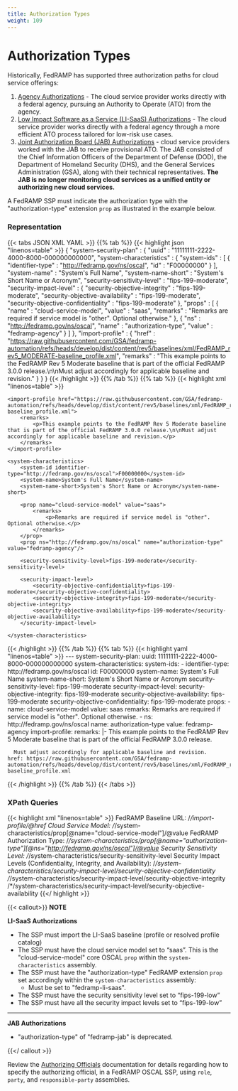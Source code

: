 ```yaml
---
title: Authorization Types
weight: 109
---
```

# Authorization Types

Historically, FedRAMP has supported three authorization paths for cloud service offerings:

1. [Agency Authorizations](https://www.fedramp.gov/agency-authorization/) - The cloud service provider works directly with a federal agency, pursuing an Authority to Operate (ATO) from the agency.
2. [Low Impact Software as a Service (LI-SaaS) Authorizations](https://tailored.fedramp.gov/static/FedRAMP%20Tailored%20LI-SaaS%20Requirements.docx) - The cloud service provider works directly with a federal agency through a more efficient ATO process tailored for low-risk use cases. 
3. [Joint Authorization Board (JAB) Authorizations](https://www.fedramp.gov/updates/jab/) - cloud service providers worked with the JAB to receive provisional ATO.  The JAB consisted of the Chief Information Officers of the Department of Defense (DOD), the Department of Homeland Security (DHS), and the General Services Administration (GSA), along with their technical representatives. **The JAB is no longer monitoring cloud services as a unified entity or authorizing new cloud services.**

A FedRAMP SSP must indicate the authorization type with the "authorization-type" extension `prop` as illustrated in the example below.

### Representation
{{< tabs JSON XML YAML >}}
{{% tab %}}
{{< highlight json "linenos=table" >}}
{
  "system-security-plan" : {
    "uuid" : "11111111-2222-4000-8000-000000000000",
    "system-characteristics" : {
      "system-ids" : [ {
        "identifier-type" : "http://fedramp.gov/ns/oscal",
        "id" : "F00000000"
      } ],
      "system-name" : "System's Full Name",
      "system-name-short" : "System's Short Name or Acronym",
      "security-sensitivity-level" : "fips-199-moderate",
      "security-impact-level" : {
        "security-objective-integrity" : "fips-199-moderate",
        "security-objective-availability" : "fips-199-moderate",
        "security-objective-confidentiality" : "fips-199-moderate"
      },
      "props" : [ {
        "name" : "cloud-service-model",
        "value" : "saas",
        "remarks" : "Remarks are required if service model is \"other\". Optional otherwise."
      }, {
        "ns" : "http://fedramp.gov/ns/oscal",
        "name" : "authorization-type",
        "value" : "fedramp-agency"
      } ]
    },
    "import-profile" : {
      "href" : "https://raw.githubusercontent.com/GSA/fedramp-automation/refs/heads/develop/dist/content/rev5/baselines/xml/FedRAMP_rev5_MODERATE-baseline_profile.xml",
      "remarks" : "This example points to the FedRAMP Rev 5 Moderate baseline that is part of the official FedRAMP 3.0.0 release.\n\nMust adjust accordingly for applicable baseline and revision."
    }
  }
}
{{< /highlight >}}
{{% /tab %}}
{{% tab %}}
{{< highlight xml "linenos=table" >}}
<system-security-plan uuid="11111111-2222-4000-8000-000000000000">

    <import-profile href="https://raw.githubusercontent.com/GSA/fedramp-automation/refs/heads/develop/dist/content/rev5/baselines/xml/FedRAMP_rev5_MODERATE-baseline_profile.xml">
        <remarks>
            <p>This example points to the FedRAMP Rev 5 Moderate baseline that is part of the official FedRAMP 3.0.0 release.\n\nMust adjust accordingly for applicable baseline and revision.</p>
        </remarks>
    </import-profile>

    <system-characteristics>
        <system-id identifier-type="http://fedramp.gov/ns/oscal">F00000000</system-id>
        <system-name>System's Full Name</system-name>
        <system-name-short>System's Short Name or Acronym</system-name-short>

        <prop name="cloud-service-model" value="saas">
            <remarks>
                <p>Remarks are required if service model is "other". Optional otherwise.</p>
            </remarks>
        </prop>
        <prop ns="http://fedramp.gov/ns/oscal" name="authorization-type" value="fedramp-agency"/>

        <security-sensitivity-level>fips-199-moderate</security-sensitivity-level>
        
        <security-impact-level>
            <security-objective-confidentiality>fips-199-moderate</security-objective-confidentiality>
            <security-objective-integrity>fips-199-moderate</security-objective-integrity>
            <security-objective-availability>fips-199-moderate</security-objective-availability>
        </security-impact-level>

    </system-characteristics>

</system-security-plan>
{{< /highlight >}}
{{% /tab %}}
{{% tab %}}
{{< highlight yaml "linenos=table" >}}
---
system-security-plan:
  uuid: 11111111-2222-4000-8000-000000000000
  system-characteristics:
    system-ids:
    - identifier-type: http://fedramp.gov/ns/oscal
      id: F00000000
    system-name: System's Full Name
    system-name-short: System's Short Name or Acronym
    security-sensitivity-level: fips-199-moderate
    security-impact-level:
      security-objective-integrity: fips-199-moderate
      security-objective-availability: fips-199-moderate
      security-objective-confidentiality: fips-199-moderate
    props:
    - name: cloud-service-model
      value: saas
      remarks: Remarks are required if service model is "other". Optional otherwise.
    - ns: http://fedramp.gov/ns/oscal
      name: authorization-type
      value: fedramp-agency
  import-profile:
    remarks: |-
      This example points to the FedRAMP Rev 5 Moderate baseline that is part of the official FedRAMP 3.0.0 release.

      Must adjust accordingly for applicable baseline and revision.
    href: https://raw.githubusercontent.com/GSA/fedramp-automation/refs/heads/develop/dist/content/rev5/baselines/xml/FedRAMP_rev5_MODERATE-baseline_profile.xml
{{< /highlight >}}
{{% /tab %}}
{{< /tabs >}}

### XPath Queries

{{< highlight xml "linenos=table" >}}
FedRAMP Baseline URL:
    /*/import-profile/@href
Cloud Service Model:
    /*/system-characteristics/prop[@name="cloud-service-model"]/@value
FedRAMP Authorization Type:
    /*/system-characteristics/prop[@name="authorization-type"][@ns="http://fedramp.gov/ns/oscal"]/@value
Security Sensitivity Level:
    /*/system-characteristics/security-sensitivity-level
Security Impact Levels (Confidentiality, Integrity, and Availability):
    /*/system-characteristics/security-impact-level/security-objective-confidentiality
    /*/system-characteristics/security-impact-level/security-objective-integrity
    /*/system-characteristics/security-impact-level/security-objective-availability
{{</ highlight >}}

{{< callout>}}
**NOTE**

**LI-SaaS Authorizations**
- The SSP must import the LI-SaaS baseline (profile or resolved profile catalog)
- The SSP must have the cloud service model set to “saas”.  This is the "cloud-service-model" core OSCAL `prop` within the `system-characteristics` assembly.
- The SSP must have the "authorization-type" FedRAMP extension `prop` set accordingly within the `system-characteristics` assembly:
  - Must be set to "fedramp-li-saas".  
- The SSP must have the security sensitivity level set to “fips-199-low”
- The SSP must have all the security impact levels set to “fips-199-low”

---

**JAB Authorizations**
- "authorization-type" of "fedramp-jab" is deprecated.

{{</ callout >}}


Review the [Authorizing Officials](./owner-and-responsibility.md/#authorizing-official) documentation for details regarding how to specify the authorizing official, in a FedRAMP OSCAL SSP, using `role`, `party`, and `responsible-party` assemblies.